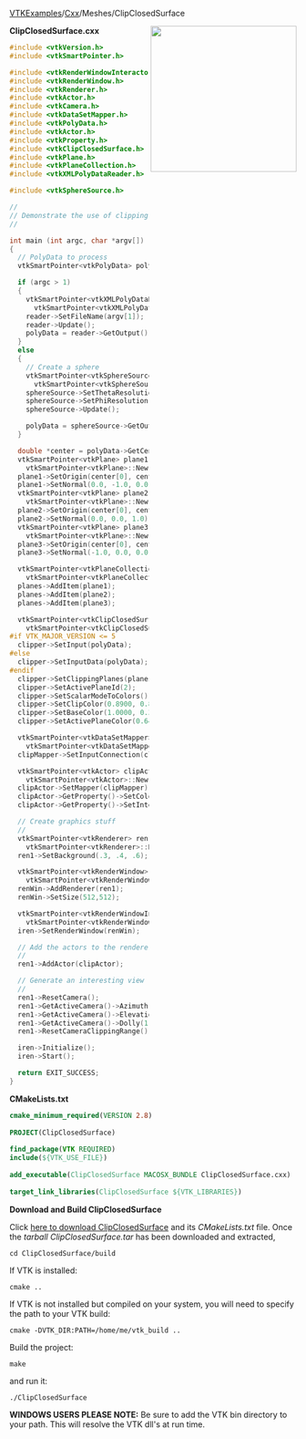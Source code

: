 [VTKExamples](/index/)/[Cxx](/Cxx)/Meshes/ClipClosedSurface

<img align="right" src="https://github.com/lorensen/VTKExamples/blob/gh-pages/Testing/Baseline/Meshes/TestClipClosedSurface.png?raw=true" width="256" />

**ClipClosedSurface.cxx**
```c++
#include <vtkVersion.h>
#include <vtkSmartPointer.h>

#include <vtkRenderWindowInteractor.h>
#include <vtkRenderWindow.h>
#include <vtkRenderer.h>
#include <vtkActor.h>
#include <vtkCamera.h>
#include <vtkDataSetMapper.h>
#include <vtkPolyData.h>
#include <vtkActor.h>
#include <vtkProperty.h>
#include <vtkClipClosedSurface.h>
#include <vtkPlane.h>
#include <vtkPlaneCollection.h>
#include <vtkXMLPolyDataReader.h>

#include <vtkSphereSource.h>

//
// Demonstrate the use of clipping of polygonal data
//

int main (int argc, char *argv[])
{
  // PolyData to process
  vtkSmartPointer<vtkPolyData> polyData;

  if (argc > 1)
  {
    vtkSmartPointer<vtkXMLPolyDataReader> reader =
      vtkSmartPointer<vtkXMLPolyDataReader>::New();
    reader->SetFileName(argv[1]);
    reader->Update();
    polyData = reader->GetOutput();
  }
  else
  {
    // Create a sphere
    vtkSmartPointer<vtkSphereSource> sphereSource =
      vtkSmartPointer<vtkSphereSource>::New();
    sphereSource->SetThetaResolution(20);
    sphereSource->SetPhiResolution(11);
    sphereSource->Update();

    polyData = sphereSource->GetOutput();
  }

  double *center = polyData->GetCenter();
  vtkSmartPointer<vtkPlane> plane1 =
    vtkSmartPointer<vtkPlane>::New();
  plane1->SetOrigin(center[0], center[1], center[2]);
  plane1->SetNormal(0.0, -1.0, 0.0);
  vtkSmartPointer<vtkPlane> plane2 =
    vtkSmartPointer<vtkPlane>::New();
  plane2->SetOrigin(center[0], center[1], center[2]);
  plane2->SetNormal(0.0, 0.0, 1.0);
  vtkSmartPointer<vtkPlane> plane3 =
    vtkSmartPointer<vtkPlane>::New();
  plane3->SetOrigin(center[0], center[1], center[2]);
  plane3->SetNormal(-1.0, 0.0, 0.0);

  vtkSmartPointer<vtkPlaneCollection> planes =
    vtkSmartPointer<vtkPlaneCollection>::New();
  planes->AddItem(plane1);
  planes->AddItem(plane2);
  planes->AddItem(plane3);

  vtkSmartPointer<vtkClipClosedSurface> clipper =
    vtkSmartPointer<vtkClipClosedSurface>::New();
#if VTK_MAJOR_VERSION <= 5
  clipper->SetInput(polyData);
#else
  clipper->SetInputData(polyData);
#endif
  clipper->SetClippingPlanes(planes);
  clipper->SetActivePlaneId(2);
  clipper->SetScalarModeToColors();
  clipper->SetClipColor(0.8900, 0.8100, 0.3400); // banana
  clipper->SetBaseColor(1.0000, 0.3882, 0.2784); // tomato
  clipper->SetActivePlaneColor(0.6400, 0.5800, 0.5000); // beige

  vtkSmartPointer<vtkDataSetMapper> clipMapper =
    vtkSmartPointer<vtkDataSetMapper>::New();
  clipMapper->SetInputConnection(clipper->GetOutputPort());

  vtkSmartPointer<vtkActor> clipActor =
    vtkSmartPointer<vtkActor>::New();
  clipActor->SetMapper(clipMapper);
  clipActor->GetProperty()->SetColor(1.0000,0.3882,0.2784);
  clipActor->GetProperty()->SetInterpolationToFlat();

  // Create graphics stuff
  //
  vtkSmartPointer<vtkRenderer> ren1 =
    vtkSmartPointer<vtkRenderer>::New();
  ren1->SetBackground(.3, .4, .6);

  vtkSmartPointer<vtkRenderWindow> renWin =
    vtkSmartPointer<vtkRenderWindow>::New();
  renWin->AddRenderer(ren1);
  renWin->SetSize(512,512);

  vtkSmartPointer<vtkRenderWindowInteractor> iren =
    vtkSmartPointer<vtkRenderWindowInteractor>::New();
  iren->SetRenderWindow(renWin);

  // Add the actors to the renderer, set the background and size
  //
  ren1->AddActor(clipActor);

  // Generate an interesting view
  //
  ren1->ResetCamera();
  ren1->GetActiveCamera()->Azimuth(120);
  ren1->GetActiveCamera()->Elevation(30);
  ren1->GetActiveCamera()->Dolly(1.0);
  ren1->ResetCameraClippingRange();

  iren->Initialize();
  iren->Start();

  return EXIT_SUCCESS;
}
```
**CMakeLists.txt**
```cmake
cmake_minimum_required(VERSION 2.8)
 
PROJECT(ClipClosedSurface)
 
find_package(VTK REQUIRED)
include(${VTK_USE_FILE})
 
add_executable(ClipClosedSurface MACOSX_BUNDLE ClipClosedSurface.cxx)
 
target_link_libraries(ClipClosedSurface ${VTK_LIBRARIES})
```

**Download and Build ClipClosedSurface**

Click [here to download ClipClosedSurface](https://github.com/lorensen/VTKWikiExamplesTarballs/raw/master/ClipClosedSurface.tar) and its *CMakeLists.txt* file.
Once the *tarball ClipClosedSurface.tar* has been downloaded and extracted,
```
cd ClipClosedSurface/build 
```
If VTK is installed:
```
cmake ..
```
If VTK is not installed but compiled on your system, you will need to specify the path to your VTK build:
```
cmake -DVTK_DIR:PATH=/home/me/vtk_build ..
```
Build the project:
```
make
```
and run it:
```
./ClipClosedSurface
```
**WINDOWS USERS PLEASE NOTE:** Be sure to add the VTK bin directory to your path. This will resolve the VTK dll's at run time.

